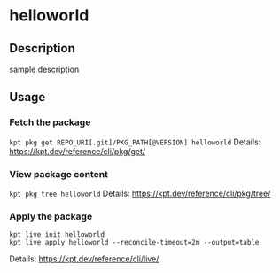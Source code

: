 # helloworld

## Description
sample description

## Usage

### Fetch the package
`kpt pkg get REPO_URI[.git]/PKG_PATH[@VERSION] helloworld`
Details: https://kpt.dev/reference/cli/pkg/get/

### View package content
`kpt pkg tree helloworld`
Details: https://kpt.dev/reference/cli/pkg/tree/

### Apply the package
```
kpt live init helloworld
kpt live apply helloworld --reconcile-timeout=2m --output=table
```
Details: https://kpt.dev/reference/cli/live/
